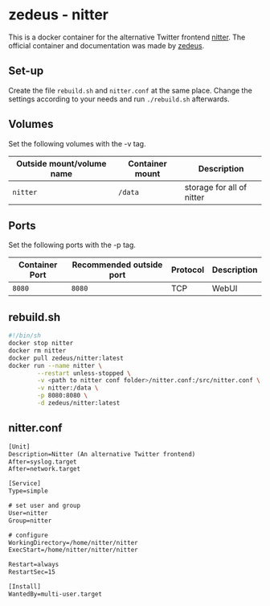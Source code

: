 # zedeus - nitter

This is a docker container for the alternative Twitter frontend
[nitter](../nitter.md).
The official container and documentation was made by
[zedeus](https://github.com/zedeus/nitter).

## Set-up

Create the file `rebuild.sh` and `nitter.conf` at the same place.
Change the settings according to your needs and run `./rebuild.sh` afterwards.

## Volumes

Set the following volumes with the -v tag.

| Outside mount/volume name | Container mount | Description               |
| ------------------------- | --------------- | ------------------------- |
| `nitter`                  | `/data`         | storage for all of nitter |

## Ports

Set the following ports with the -p tag.

| Container Port | Recommended outside port | Protocol | Description |
| -------------- | ------------------------ | -------- | ----------- |
| `8080`         | `8080`                   | TCP      | WebUI       |

## rebuild.sh

```sh
#!/bin/sh
docker stop nitter
docker rm nitter
docker pull zedeus/nitter:latest
docker run --name nitter \
        --restart unless-stopped \
        -v <path to nitter conf folder>/nitter.conf:/src/nitter.conf \
        -v nitter:/data \
        -p 8080:8080 \
        -d zedeus/nitter:latest
```

## nitter.conf

```txt
[Unit]
Description=Nitter (An alternative Twitter frontend)
After=syslog.target
After=network.target

[Service]
Type=simple

# set user and group
User=nitter
Group=nitter

# configure
WorkingDirectory=/home/nitter/nitter
ExecStart=/home/nitter/nitter/nitter

Restart=always
RestartSec=15

[Install]
WantedBy=multi-user.target
```
